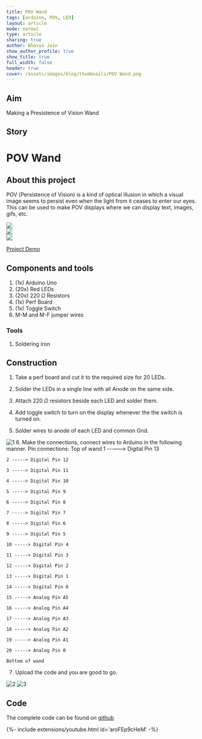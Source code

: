 ```yaml
---
title: POV Wand
tags: [arduino, POV, LED]
layout: article
mode: normal
type: article
sharing: true
author: Bhavya Jain
show_author_profile: true
show_title: true
full_width: false
header: true
cover: /assets/images/blog/thumbnails/POV Wand.png
---
```


## Aim
Making a Presistence of Vision Wand
<!--more-->
## Story
# POV Wand

## About this project

POV (Persistence of Vision) is a kind of optical illusion in which a visual image seems to persist even when the light from it ceases to enter our eyes. This can be used to make POV displays where we can display text, images, gifs, etc.

<div class="swiper swiper-demo">
  <div class="swiper__wrapper">
    <div class="swiper__slide"><img class="image image" src="{{site.baseurl}}/assets/images/blog/POV-Wand/o1.png"/></div>
    <div class="swiper__slide"><img class="image image" src="{{site.baseurl}}/assets/images/blog/POV-Wand/o2.png"/></div>
    <div class="swiper__slide"><img class="image image" src="{{site.baseurl}}/assets/images/blog/POV-Wand/o3.png"/></div>
  </div>
  <div class="swiper__button swiper__button--prev fas fa-chevron-left"></div>
  <div class="swiper__button swiper__button--next fas fa-chevron-right"></div>
</div>

<style>
.swiper-demo {
  height: auto;
}
</style>
<script>
{%- include scripts/lib/swiper.js -%}
var SOURCES = window.TEXT_VARIABLES.sources;
window.Lazyload.js(SOURCES.jquery, function() {
  $('.swiper-demo').swiper();
});
</script>


[Project Demo](:/1749e4b3b4a440cabf5579980213465c)

## Components and tools

1.  (1x) Arduino Uno
2.  (20x) Red LEDs
3.  (20x) 220 $\Omega$ Resistors
4.  (1x) Perf Board
5.  (1x) Toggle Switch
6.  M-M and M-F jumper wires

### Tools

1.  Soldering iron

## Construction

1.  Take a perf board and cut it to the required size for 20 LEDs.
    
2.  Solder the LEDs in a single line with all Anode on the same side.
    
3.  Attach 220 $\Omega$ resistors beside each LED and solder them.
    
4.  Add toggle switch to turn on the display whenever the the switch is turned on.
    
5.  Solder wires to anode of each LED and common Gnd.
    
   <img src="{{site.baseurl}}/assets/images/blog/POV-Wand/1.png" alt="1" width=auto height=auto>
6.  Make the connections, connect wires to Arduino in the following manner.
    Pin connections:
    Top of wand
    1 -----> Digital Pin 13
    
    2 -----> Digital Pin 12
    
    3 -----> Digital Pin 11
    
    4 -----> Digital Pin 10
    
    5 -----> Digital Pin 9
    
    6 -----> Digital Pin 8
    
    7 -----> Digital Pin 7
    
    8 -----> Digital Pin 6
    
    9 -----> Digital Pin 5
    
    10 -----> Digital Pin 4
    
    11 -----> Digital Pin 3
    
    12 -----> Digital Pin 2
    
    13 -----> Digital Pin 1
    
    14 -----> Digital Pin 0
    
    15 -----> Analog Pin A5
    
    16 -----> Analog Pin A4
    
    17 -----> Analog Pin A3
    
    18 -----> Analog Pin A2
    
    19 -----> Analog Pin A1
    
    20 -----> Analog Pin 0
    
    Bottom of wand
    
7.  Upload the code and you are good to go.
    

<img src="{{site.baseurl}}/assets/images/blog/POV-Wand/2.png" alt="2" width=auto height=auto>

<img src="{{site.baseurl}}/assets/images/blog/POV-Wand/3.png" alt="3" width=auto height=auto>

## Code

The complete code can be found on [github]( https://github.com/jainbhavya832/POV_Wand)

<div>{%- include extensions/youtube.html id='aroFEp9cHeM' -%}</div>
